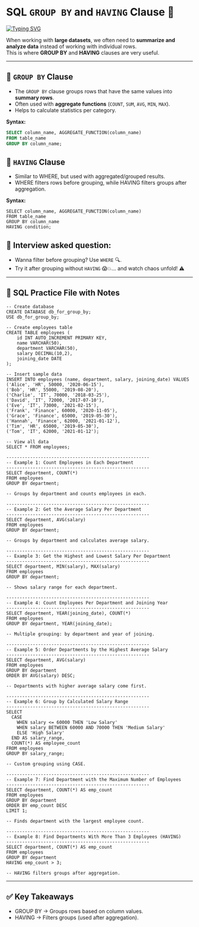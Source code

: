 # SQL `GROUP BY` and `HAVING` Clause 📝

[![Typing SVG](https://readme-typing-svg.herokuapp.com?size=24&color=00F700&lines=GROUP+BY;COUNT+%26+AVG;MIN+%2F+MAX;Multiple+Grouping;CASE+Grouping;HAVING)](https://git.io/typing-svg)


When working with **large datasets**, we often need to **summarize and analyze data** instead of working with individual rows.  
This is where **GROUP BY** and **HAVING** clauses are very useful.

---

## 🔹 `GROUP BY` Clause
- The `GROUP BY` clause groups rows that have the same values into **summary rows**.  
- Often used with **aggregate functions** (`COUNT`, `SUM`, `AVG`, `MIN`, `MAX`).  
- Helps to calculate statistics per category.

**Syntax:**
```sql
SELECT column_name, AGGREGATE_FUNCTION(column_name)
FROM table_name
GROUP BY column_name;
```

## 🔹 `HAVING` Clause
- Similar to WHERE, but used with aggregated/grouped results.
- WHERE filters rows before grouping, while HAVING filters groups after aggregation.
  
**Syntax:**
```
SELECT column_name, AGGREGATE_FUNCTION(column_name)
FROM table_name
GROUP BY column_name
HAVING condition;
```

## 🚨 Interview asked question: 
   -  Wanna filter before grouping? Use `WHERE` 🔍.
   -  Try it after grouping without `HAVING` 😱💥… and watch chaos unfold! ⚠️
---

## 📂 SQL Practice File with Notes
```
-- Create database
CREATE DATABASE db_for_group_by;
USE db_for_group_by;

-- Create employees table
CREATE TABLE employees (
    id INT AUTO_INCREMENT PRIMARY KEY,
    name VARCHAR(50),
    department VARCHAR(50),
    salary DECIMAL(10,2),
    joining_date DATE
);

-- Insert sample data
INSERT INTO employees (name, department, salary, joining_date) VALUES
('Alice', 'HR', 50000, '2020-06-15'),
('Bob', 'HR', 55000, '2019-08-20'),
('Charlie', 'IT', 70000, '2018-03-25'),
('David', 'IT', 72000, '2017-07-10'),
('Eve', 'IT', 73000, '2021-02-15'),
('Frank', 'Finance', 60000, '2020-11-05'),
('Grace', 'Finance', 65000, '2019-05-30'),
('Hannah', 'Finance', 62000, '2021-01-12'),
('Tim', 'HR', 65000, '2019-05-30'),
('Tom', 'IT', 62000, '2021-01-12');

-- View all data
SELECT * FROM employees;

------------------------------------------------------
-- Example 1: Count Employees in Each Department
------------------------------------------------------
SELECT department, COUNT(*)  
FROM employees 
GROUP BY department;

-- Groups by department and counts employees in each.

------------------------------------------------------
-- Example 2: Get the Average Salary Per Department
------------------------------------------------------
SELECT department, AVG(salary) 
FROM employees 
GROUP BY department;

-- Groups by department and calculates average salary.

------------------------------------------------------
-- Example 3: Get the Highest and Lowest Salary Per Department
------------------------------------------------------
SELECT department, MIN(salary), MAX(salary) 
FROM employees 
GROUP BY department;

-- Shows salary range for each department.

------------------------------------------------------
-- Example 4: Count Employees Per Department and Joining Year
------------------------------------------------------
SELECT department, YEAR(joining_date), COUNT(*) 
FROM employees 
GROUP BY department, YEAR(joining_date);

-- Multiple grouping: by department and year of joining.

------------------------------------------------------
-- Example 5: Order Departments by the Highest Average Salary
------------------------------------------------------
SELECT department, AVG(salary) 
FROM employees 
GROUP BY department 
ORDER BY AVG(salary) DESC;

-- Departments with higher average salary come first.

------------------------------------------------------
-- Example 6: Group by Calculated Salary Range
------------------------------------------------------
SELECT
  CASE
    WHEN salary <= 60000 THEN 'Low Salary'
    WHEN salary BETWEEN 60000 AND 70000 THEN 'Medium Salary'
    ELSE 'High Salary'
  END AS salary_range, 
  COUNT(*) AS employee_count
FROM employees
GROUP BY salary_range;

-- Custom grouping using CASE.

------------------------------------------------------
-- Example 7: Find Department with the Maximum Number of Employees
------------------------------------------------------
SELECT department, COUNT(*) AS emp_count 
FROM employees 
GROUP BY department 
ORDER BY emp_count DESC 
LIMIT 1;

-- Finds department with the largest employee count.

------------------------------------------------------
-- Example 8: Find Departments With More Than 3 Employees (HAVING)
------------------------------------------------------
SELECT department, COUNT(*) AS emp_count 
FROM employees 
GROUP BY department 
HAVING emp_count > 3;

-- HAVING filters groups after aggregation.
```
---
## ✅ Key Takeaways

- GROUP BY → Groups rows based on column values.
- HAVING → Filters groups (used after aggregation).
